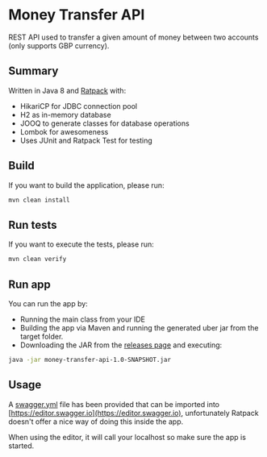 # Money Transfer API

REST API used to transfer a given amount of money between two accounts (only supports GBP currency).

## Summary

Written in Java 8 and [Ratpack](https://ratpack.io) with:
- HikariCP for JDBC connection pool
- H2 as in-memory database
- JOOQ to generate classes for database operations
- Lombok for awesomeness
- Uses JUnit and Ratpack Test for testing

## Build

If you want to build the application, please run:

```bash
mvn clean install
```

## Run tests

If you want to execute the tests, please run:

```bash
mvn clean verify
```

## Run app

You can run the app by:
- Running the main class from your IDE
- Building the app via Maven and running the generated uber jar from the target folder.
- Downloading the JAR from the [releases page](https://github.com/paul-pop/money-transfer-api/releases) and executing:

```bash
java -jar money-transfer-api-1.0-SNAPSHOT.jar
```

## Usage

A [swagger.yml](./swagger.yml) file has been provided that can be imported into [https://editor.swagger.io](https://editor.swagger.io),
unfortunately Ratpack doesn't offer a nice way of doing this inside the app.

When using the editor, it will call your localhost so make sure the app is started.

